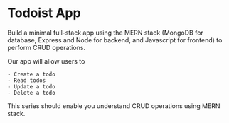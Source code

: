 # Todoist App
 Build a minimal full-stack app using the MERN stack (MongoDB for database, Express and Node for backend, and Javascript for frontend) to perform CRUD operations.

Our app will allow users to
    
    - Create a todo
    - Read todos
    - Update a todo
    - Delete a todo
  This series should enable you understand CRUD operations using MERN stack.
